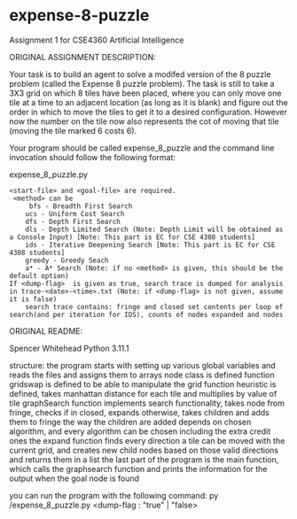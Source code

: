 # expense-8-puzzle
Assignment 1 for CSE4360 Artificial Intelligence

ORIGINAL ASSIGNMENT DESCRIPTION:

Your task is to build an agent to solve a modifed version of the 8 puzzle problem (called the Expense 8 puzzle problem). The task is still to take a 3X3 grid on which 8 tiles have been placed, where you can only move one tile at a time to an adjacent location (as long as it is blank) and figure out the order in which to move the tiles to get it to a desired configuration. However now the number on the tile now also represents the cot of moving that tile (moving the tile marked 6 costs 6).

Your program should be called expense_8_puzzle and the command line invocation should follow the following format:

expense_8_puzzle.py <start-file> <goal-file> <method> <dump-flag>

    <start-file> and <goal-file> are required.
     <method> can be
         bfs - Breadth First Search
        ucs - Uniform Cost Search
        dfs - Depth First Search
        dls - Depth Limited Search (Note: Depth Limit will be obtained as a Console Input) [Note: This part is EC for CSE 4308 students]
        ids - Iterative Deepening Search [Note: This part is EC for CSE 4308 students]
        greedy - Greedy Seach
        a* - A* Search (Note: if no <method> is given, this should be the default option)
    If <dump-flag>  is given as true, search trace is dumped for analysis in trace-<date>-<time>.txt (Note: if <dump-flag> is not given, assume it is false)
        search trace contains: fringe and closed set contents per loop of search(and per iteration for IDS), counts of nodes expanded and nodes

ORIGINAL README:

Spencer Whitehead
Python 3.11.1

structure:
	the program starts with setting up various global variables and reads the files and assigns them to arrays
	node class is defined
	function gridswap is defined to be able to manipulate the grid
	function heuristic is defined, takes manhattan distance for each tile and multiplies by value of tile
	graphSearch function implements search functionality, takes node from fringe, checks if in closed,
		expands otherwise, takes children and adds them to fringe
		the way the children are added depends on chosen algorithm, and every algorithm can be chosen
		including the extra credit ones
	the expand function finds every direction a tile can be moved with the current grid, and creates new child
		nodes based on those valid directions and returns them in a list
	the last part of the program is the main function, which calls the graphsearch function and prints the
		information for the output when the goal node is found
	

you can run the program with the following command:
py <path to file>/expense_8_puzzle.py <start-file> <goal-file> <method> <dump-flag : "true" | "false>
